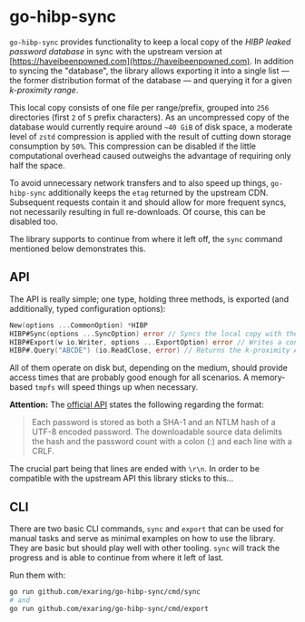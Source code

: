 # go-hibp-sync

`go-hibp-sync` provides functionality to keep a local copy of the *HIBP leaked password database* in sync with the upstream version at [https://haveibeenpowned.com](https://haveibeenpowned.com).
In addition to syncing the "database", the library allows exporting it into a single list — the former distribution format of the database — and querying it for a given *k-proximity range*. 

This local copy consists of one file per range/prefix, grouped into `256` directories (first `2` of `5` prefix characters).
As an uncompressed copy of the database would currently require around `~40 GiB` of disk space, a moderate level of `zstd` compression is applied with the result of cutting down storage consumption by `50%`. 
This compression can be disabled if the little computational overhead caused outweighs the advantage of requiring only half the space.

To avoid unnecessary network transfers and to also speed up things, `go-hibp-sync` additionally keeps the `etag` returned by the upstream CDN.
Subsequent requests contain it and should allow for more frequent syncs, not necessarily resulting in full re-downloads.
Of course, this can be disabled too.

The library supports to continue from where it left off, the `sync` command mentioned below demonstrates this.


## API

The API is really simple; one type, holding three methods, is exported (and additionally, typed configuration options):

```go
New(options ...CommonOption) *HIBP
HIBP#Sync(options ...SyncOption) error // Syncs the local copy with the upstream database
HIBP#Export(w io.Writer, options ...ExportOption) error // Writes a continuous, decompressed and "free-of-etags" stream to the given io.Writer with the lines being prefix by the k-proximity range
HIBP#.Query("ABCDE") (io.ReadClose, error) // Returns the k-proximity API result as the upstream API would (without the k-proximity range as prefix)
```

All of them operate on disk but, depending on the medium, should provide access times that are probably good enough for all scenarios.
A memory-based `tmpfs` will speed things up when necessary.

**Attention:**
The [official API](https://haveibeenpwned.com/API/v3#PwnedPasswords) states the following regarding the format: 

> Each password is stored as both a SHA-1 and an NTLM hash of a UTF-8 encoded password. 
> The downloadable source data delimits the hash and the password count with a colon (:) and each line with a CRLF.

The crucial part being that lines are ended with `\r\n`.
In order to be compatible with the upstream API this library sticks to this...


## CLI

There are two basic CLI commands, `sync` and `export` that can be used for manual tasks and serve as minimal examples on how to use the library.
They are basic but should play well with other tooling.
`sync` will track the progress and is able to continue from where it left of last.

Run them with:

```bash
go run github.com/exaring/go-hibp-sync/cmd/sync
# and
go run github.com/exaring/go-hibp-sync/cmd/export
```